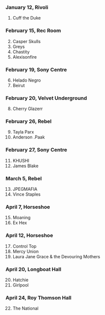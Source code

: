 ### January 12, Rivoli

1. Cuff the Duke

### February 15, Rec Room

2. Casper Skulls
3. Greys
4. Chastity
5. Alexisonfire

### February 19, Sony Centre

6. Helado Negro
7. Beirut

### February 20, Velvet Underground

8. Cherry Glazerr

### February 26, Rebel

9. Tayla Parx
10. Anderson .Paak

### February 27, Sony Centre

11. KHUSHI
12. James Blake

### March 5, Rebel

13. JPEGMAFIA
14. Vince Staples

### April 7, Horseshoe

15. Moaning
16. Ex Hex

### April 12, Horseshoe

17. Control Top
18. Mercy Union
19. Laura Jane Grace & the Devouring Mothers

### April 20, Longboat Hall

20. Hatchie
21. Girlpool

### April 24, Roy Thomson Hall

22. The National
